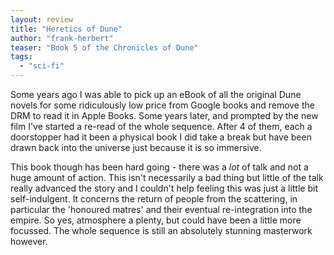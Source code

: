 ```yaml
---
layout: review
title: "Heretics of Dune"
author: "frank-herbert"
teaser: "Book 5 of the Chronicles of Dune"
tags:
  - "sci-fi"
---
```


Some years ago I was able to pick up an eBook of all the original Dune novels for some ridiculously low price from Google
books and remove the DRM to read it in Apple Books. Some years later, and prompted by the new film I've started a re-read
of the whole sequence. After 4 of them, each a doorstopper had it been a physical book I did take a break but have
been drawn back into the universe just because it is so immersive. 

This book though has been hard going - there was a *lot* of talk and not a huge amount of action. This isn't
necessarily a bad thing but little of the talk really advanced the story and I couldn't help feeling this was 
just a little bit self-indulgent. It concerns the return of people from the scattering, in particular the
'honoured matres' and their eventual re-integration into the empire. So yes, atmosphere a plenty, but
could have been a little more focussed. The whole sequence is still an absolutely stunning masterwork
however.